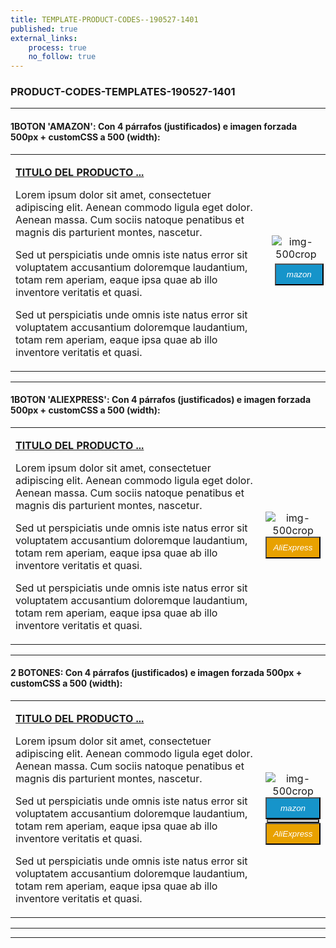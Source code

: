 ```yaml
---
title: TEMPLATE-PRODUCT-CODES--190527-1401
published: true
external_links:
    process: true
    no_follow: true
---
```


### PRODUCT-CODES-TEMPLATES-190527-1401

---

#### 1BOTON 'AMAZON': **Con 4 párrafos (justificados) e imagen forzada 500px + customCSS a 500 (width)**:

|  |  |
|:------|:-----------------------:|
| <p>[**TITULO DEL PRODUCTO ...**](#)</p><p>Lorem ipsum dolor sit amet, consectetuer adipiscing elit. Aenean commodo ligula eget dolor. Aenean massa. Cum sociis natoque penatibus et magnis dis parturient montes, nascetur.</p><p>Sed ut perspiciatis unde omnis iste natus error sit voluptatem accusantium doloremque laudantium, totam rem aperiam, eaque ipsa quae ab illo inventore veritatis et quasi.</p><p>Sed ut perspiciatis unde omnis iste natus error sit voluptatem accusantium doloremque laudantium, totam rem aperiam, eaque ipsa quae ab illo inventore veritatis et quasi.</p> | <div> ![img-500crop][dummy-pick] </div> <div> <a href="#" alt="amazon-link" target="_blank"><button type="button" style="color:#fff;background-color:#1694CA;width:100%;height:35px;margin:5px;"><i class="fa fa-amazon fa-lg">mazon</i></button></a> </div> |

---

#### 1BOTON 'ALIEXPRESS': **Con 4 párrafos (justificados) e imagen forzada 500px + customCSS a 500 (width)**:

|  |  |
|:------|:-----------------------:|
| <p>[**TITULO DEL PRODUCTO ...**](#)</p><p>Lorem ipsum dolor sit amet, consectetuer adipiscing elit. Aenean commodo ligula eget dolor. Aenean massa. Cum sociis natoque penatibus et magnis dis parturient montes, nascetur.</p><p>Sed ut perspiciatis unde omnis iste natus error sit voluptatem accusantium doloremque laudantium, totam rem aperiam, eaque ipsa quae ab illo inventore veritatis et quasi.</p><p>Sed ut perspiciatis unde omnis iste natus error sit voluptatem accusantium doloremque laudantium, totam rem aperiam, eaque ipsa quae ab illo inventore veritatis et quasi.</p> | <div> ![img-500crop][dummy-pick] </div> <div> <a href="#" alt="AlieExpress-link" target="_blank"> <button type="button" style="color:#fff;background-color:#e8a100;width:100%;height:35px;"><i class="fa fa-shopping-cart fa-lg"> AliExpress</i></button></a> </div> |

---

#### 2 BOTONES: **Con 4 párrafos (justificados) e imagen forzada 500px + customCSS a 500 (width)**:

|  |  |
|:------|:-----------------------:|
| <p>[**TITULO DEL PRODUCTO ...**](#)</p><p>Lorem ipsum dolor sit amet, consectetuer adipiscing elit. Aenean commodo ligula eget dolor. Aenean massa. Cum sociis natoque penatibus et magnis dis parturient montes, nascetur.</p><p>Sed ut perspiciatis unde omnis iste natus error sit voluptatem accusantium doloremque laudantium, totam rem aperiam, eaque ipsa quae ab illo inventore veritatis et quasi.</p><p>Sed ut perspiciatis unde omnis iste natus error sit voluptatem accusantium doloremque laudantium, totam rem aperiam, eaque ipsa quae ab illo inventore veritatis et quasi.</p> | <div> ![img-500crop][dummy-pick] </div> <div> <a href="#" alt="amazon-link" target="_blank"><button type="button" style="color:#fff;background-color:#1694CA;width:100%;height:35px;"><i class="fa fa-amazon fa-lg">mazon</i></button></a> </div> <button type="button" style="color:#transparent;background-color:transparent;opacity:0.9;width:96%;height:0px;"> <div> <a href="#" alt="AlieExpress-link" target="_blank"> <button type="button" style="color:#fff;background-color:#e8a100;width:100%;height:35px;"><i class="fa fa-shopping-cart fa-lg"> AliExpress</i></button></a> </div> |

---

<!--- EJEMPLO DE REFERENCIA A IMAGENES AL PIE DEl ARTÍCULO --->

[amzn-#]: user://pages/0#.MENU-ROOT/02.CATEGORY/imagen.png?lightbox=1024&cropResize=500,500
[dummy-pick]: https://i.pickadummy.com/750x750?greyscale=2?text=Default_750x750px\ResizeCrop_500x500px    

---
